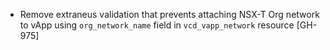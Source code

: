 * Remove extraneus validation that prevents attaching NSX-T Org network to vApp using
  `org_network_name` field in `vcd_vapp_network` resource [GH-975]
